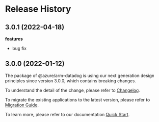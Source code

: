 # Release History

## 3.0.1 (2022-04-18)

**features**

  - bug fix

## 3.0.0 (2022-01-12)

The package of @azure/arm-datadog is using our next generation design principles since version 3.0.0, which contains breaking changes.

To understand the detail of the change, please refer to [Changelog](https://aka.ms/js-track2-changelog).

To migrate the existing applications to the latest version, please refer to [Migration Guide](https://aka.ms/js-track2-migration-guide).

To learn more, please refer to our documentation [Quick Start](https://aka.ms/js-track2-quickstart).
